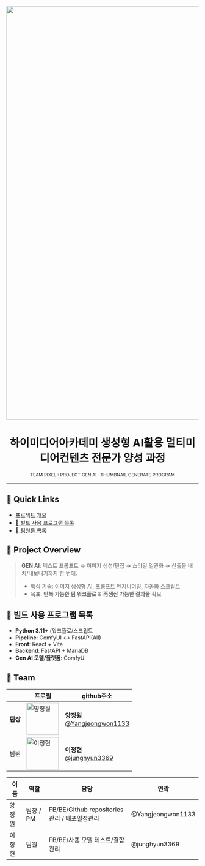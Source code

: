 <!-- 팀 대표 이미지 / 배너 -->
<p align="center">
  <!-- assets/banner.png 경로 또는 업로드 URL로 교체 -->
  <img width="1920" height="1080" alt="image" src="https://github.com/user-attachments/assets/c2a3dfa2-3779-4d05-ab31-249d21aa8a18" />
</p>

<h1 align="center">하이미디어아카데미 생성형 AI활용 멀티미디어컨텐츠 전문가 양성 과정</h1>
<p align="center"><sub>TEAM PIXEL : PROJECT GEN AI · THUMBNAIL GENERATE PROGRAM</sub></p>


---

## 📌 Quick Links
- [프로젝트 개요](#-project-overview)
- [🧰 빌드 사용 프로그램 목록](#-빌드-사용-프로그램-목록)
- [👥 팀원들 목록](#-team)




## 🧭 Project Overview
> **GEN AI**: 텍스트 프롬프트 → 이미지 생성/편집 → 스타일 일관화 → 산출물 배치/내보내기까지 한 번에.
> - 핵심 기술: 이미지 생성형 AI, 프롬프트 엔지니어링, 자동화 스크립트
> - 목표: **반복 가능한 팀 워크플로** & **再생산 가능한 결과물** 확보


## 🧰 빌드 사용 프로그램 목록
- **Python 3.11+** (워크플로/스크립트
- **Pipeline**: ComfyUI ↔ FastAPI(All)
- **Front**: React + Vite
- **Backend**: FastAPI + MariaDB
- **Gen AI 모델/플랫폼**: ComfyUI



## 👥 Team


| | 프로필 | github주소 |
|---|---|---|
| **팀장** | <a href="https://github.com/Yangjeongwon1133"><img src="https://github.com/Yangjeongwon1133.png" width="84" alt="양정원"/></a> | **양정원**<br>[@Yangjeongwon1133](https://github.com/Yangjeongwon1133) |
| 팀원 | <a href="https://github.com/junghyun3369"><img src="https://github.com/junghyun3369.png" width="84" alt="이정현"/></a> | **이정현**<br>[@junghyun3369](https://github.com/junghyun3369) |




| 이름 | 역할 | 담당 | 연락 |
|---|---|---|---|
| 양정원 | 팀장 / PM | FB/BE/GIthub repositories관리 / 배포일정관리 | @Yangjeongwon1133 |
| 이정현 | 팀원 | FB/BE/사용 모델 테스트/결함관리 | @junghyun3369 |










<!--

**Here are some ideas to get you started:**

🙋‍♀️ A short introduction - what is your organization all about?
🌈 Contribution guidelines - how can the community get involved?
👩‍💻 Useful resources - where can the community find your docs? Is there anything else the community should know?
🍿 Fun facts - what does your team eat for breakfast?
🧙 Remember, you can do mighty things with the power of [Markdown](https://docs.github.com/github/writing-on-github/getting-started-with-writing-and-formatting-on-github/basic-writing-and-formatting-syntax)
-->
